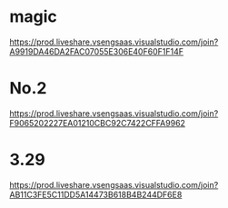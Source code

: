 # magic

https://prod.liveshare.vsengsaas.visualstudio.com/join?A9919DA46DA2FAC07055E306E40F60F1F14F


# No.2

https://prod.liveshare.vsengsaas.visualstudio.com/join?F9065202227EA01210CBC92C7422CFFA9962

# 3.29

https://prod.liveshare.vsengsaas.visualstudio.com/join?AB11C3FE5C11DD5A14473B618B4B244DF6E8
